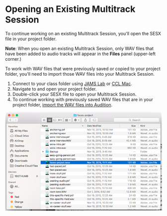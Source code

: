 # Opening an Existing Multitrack Session

To continue working on an existing Multitrack Session, you'll open the SESX file in your project folder.

**Note**: When you open an existing Multitrack Session, only WAV files that have been added to audio tracks will appear in the **Files** panel \(upper-left corner.\)

To work with WAV files that were previously saved or copied to your project folder, you'll need to import those WAV files into your Multitrack Session.

1. Connect to your class folder using [JAMS Lab](https://jjloomis.gitbooks.io/file-and-folder-management/content/connecting-in-jams-lab.html) or [CCL Mac](https://jjloomis.gitbooks.io/file-and-folder-management/content/connecting-in-campus-computer-lab.html).
2. Navigate to and open your project folder. 
3. Double-click your SESX file to open your Multitrack Session. 
4. To continue working with previously saved WAV files that are in your project folder, [import the WAV files into Audition](https://jjloomis.gitbooks.io/adobe-audition-basic-audio-editing/content/listening-and-logging/importing-wav-files.html).

![Opening an Audition project file (SESX).](/assets/opening-an-existing-audition-project.png)

